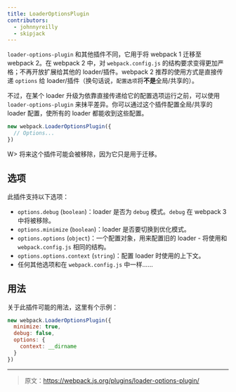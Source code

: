 ```yaml
---
title: LoaderOptionsPlugin
contributors:
  - johnnyreilly
  - skipjack
---
```


`loader-options-plugin` 和其他插件不同，它用于将 webpack 1 迁移至 webpack 2。在 webpack 2 中，对 `webpack.config.js` 的结构要求变得更加严格；不再开放扩展给其他的 loader/插件。webpack 2 推荐的使用方式是直接传递 `options` 给 loader/插件（换句话说，`配置选项`将**不是**全局/共享的）。

不过，在某个 loader 升级为依靠直接传递给它的配置选项运行之前，可以使用 `loader-options-plugin` 来抹平差异。你可以通过这个插件配置全局/共享的 loader 配置，使所有的 loader 都能收到这些配置。

``` js
new webpack.LoaderOptionsPlugin({
  // Options...
})
```

W> 将来这个插件可能会被移除，因为它只是用于迁移。


## 选项

此插件支持以下选项：

* `options.debug` (`boolean`)：loader 是否为 `debug` 模式。`debug` 在 webpack 3 中将被移除。
* `options.minimize` (`boolean`)：loader 是否要切换到优化模式。
* `options.options` (`object`)：一个配置对象，用来配置旧的 loader - 将使用和 `webpack.config.js` 相同的结构。
* `options.options.context` (`string`)：配置 loader 时使用的上下文。
* 任何其他选项和在 `webpack.config.js` 中一样……


## 用法

关于此插件可能的用法，这里有个示例：

```javascript
new webpack.LoaderOptionsPlugin({
  minimize: true,
  debug: false,
  options: {
    context: __dirname
  }
})
```

***

> 原文：https://webpack.js.org/plugins/loader-options-plugin/
